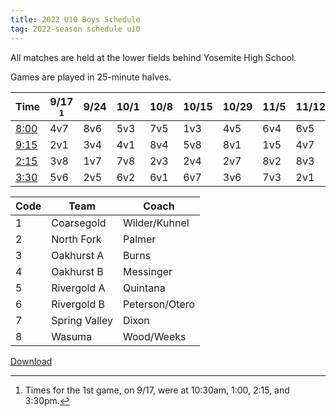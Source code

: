 ```yaml
---
title: 2022 U10 Boys Schedule
tag: 2022-season schedule u10
---
```


All matches are held at the lower fields behind Yosemite High School.

Games are played in 25-minute halves.

| Time      | 9/17 [^1]| 9/24  | 10/1  | 10/8  | 10/15 | 10/29 | 11/5  | 11/12 | 11/19
|-----------|-------|-------|-------|-------|-------|-------|-------|-------|-------
| <u>8:00</u> | 4v7   | 8v6   | 5v3   | 7v5   | 1v3   | 4v5   | 6v4   | 6v5   | 7v1
| <u>9:15</u> | 2v1   | 3v4   | 4v1   | 8v4   | 5v8   | 8v1   | 1v5   | 4v7   | 4v3
| <u>2:15</u> | 3v8   | 1v7   | 7v8   | 2v3   | 2v4   | 2v7   | 8v2   | 8v3   | 6v8
| <u>3:30</u> | 5v6   | 2v5   | 6v2   | 6v1   | 6v7   | 3v6   | 7v3   | 2v1   | 5v2



| Code  | Team          | Coach                         
|-------|---------------|---------------
| 1     | Coarsegold    | Wilder/Kuhnel
| 2     | North Fork    | Palmer
| 3     | Oakhurst A    | Burns                   
| 4     | Oakhurst B    | Messinger
| 5     | Rivergold A   | Quintana
| 6     | Rivergold B   | Peterson/Otero
| 7     | Spring Valley | Dixon
| 8     | Wasuma        | Wood/Weeks


[Download](/schedules/2022/MAYSL-2022-U10-boys.pdf)

[^1]: Times for the 1st game, on 9/17, were at 10:30am, 1:00, 2:15, and 3:30pm.
